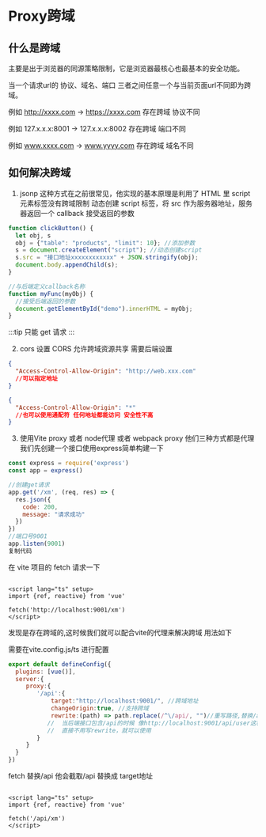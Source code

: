 # Proxy跨域

## 什么是跨域

主要是出于浏览器的同源策略限制，它是浏览器最核心也最基本的安全功能。

当一个请求url的 协议、域名、端口 三者之间任意一个与当前页面url不同即为跨域。

例如 http://xxxx.com -> https://xxxx.com 存在跨域 协议不同

例如 127.x.x.x:8001 -> 127.x.x.x:8002 存在跨域 端口不同

例如 www.xxxx.com -> www.yyyy.com 存在跨域 域名不同

## 如何解决跨域

1. jsonp 这种方式在之前很常见，他实现的基本原理是利用了 HTML 里 script 元素标签没有跨域限制
   动态创建 script 标签，将 src 作为服务器地址，服务器返回一个 callback 接受返回的参数

```js
function clickButton() {
  let obj, s
  obj = {"table": "products", "limit": 10}; //添加参数
  s = document.createElement("script"); //动态创建script
  s.src = "接口地址xxxxxxxxxxxx" + JSON.stringify(obj);
  document.body.appendChild(s);
}

//与后端定义callback名称
function myFunc(myObj) {
  //接受后端返回的参数
  document.getElementById("demo").innerHTML = myObj;
}
```

:::tip
只能 get 请求
:::

2. cors 设置 CORS 允许跨域资源共享 需要后端设置

```json
{
  "Access-Control-Allow-Origin": "http://web.xxx.com"
  //可以指定地址
}
```

```json
{
  "Access-Control-Allow-Origin": "*"
  //也可以使用通配符 任何地址都能访问 安全性不高
}
```

3. 使用Vite proxy 或者 node代理 或者 webpack proxy 他们三种方式都是代理
   我们先创建一个接口使用express简单构建一下

```js
const express = require('express')
const app = express()

//创建get请求
app.get('/xm', (req, res) => {
  res.json({
    code: 200,
    message: "请求成功"
  })
})
//端口号9001
app.listen(9001)
复制代码
```

在 vite 项目的 fetch 请求一下

```vue

<script lang="ts" setup>
import {ref, reactive} from 'vue'

fetch('http://localhost:9001/xm')
</script>
```
发现是存在跨域的,这时候我们就可以配合vite的代理来解决跨域 用法如下

需要在vite.config.js/ts 进行配置
```js
export default defineConfig({
  plugins: [vue()],
  server:{
     proxy:{
        '/api':{
            target:"http://localhost:9001/", //跨域地址
            changeOrigin:true, //支持跨域
            rewrite:(path) => path.replace(/^\/api/, "")//重写路径,替换/api
           //  当后端接口包含/api的时候 像http://localhost:9001/api/user这种，
           //  直接不用写rewrite，就可以使用
        }
     }
  }
})
```
fetch 替换/api 他会截取/api 替换成 target地址
```vue

<script lang="ts" setup>
import {ref, reactive} from 'vue'

fetch('/api/xm')
</script>
```